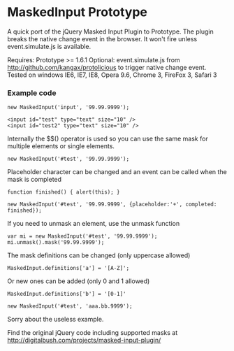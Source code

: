 MaskedInput Prototype
=============

A quick port of the jQuery Masked Input Plugin to Prototype.
The plugin breaks the native change event in the browser. It won't fire unless event.simulate.js is available.

Requires: Prototype >= 1.6.1
Optional: event.simulate.js from http://github.com/kangax/protolicious to trigger native change event.
Tested on windows IE6, IE7, IE8, Opera 9.6, Chrome 3, FireFox 3, Safari 3

### Example code

    new MaskedInput('input', '99.99.9999');
  
    <input id="test" type="text" size="10" />
    <input id="test2" type="text" size="10" />
  
Internally the $$() operator is used so you can use the same mask for multiple elements or single elements.

    new MaskedInput('#test', '99.99.9999'); 

Placeholder character can be changed and an event can be called when the mask is completed
    
    function finished() { alert(this); } 
   
    new MaskedInput('#test', '99.99.9999', {placeholder:'+', completed: finished}); 
   
If you need to unmask an element, use the unmask function 
   
    var mi = new MaskedInput('#test', '99.99.9999'); 
    mi.unmask().mask('99.99.9999');
   
The mask definitions can be changed (only uppercase allowed)

    MaskedInput.definitions['a'] = '[A-Z]'; 
  
Or new ones can be added (only 0 and 1 allowed)
  
    MaskedInput.definitions['b'] = '[0-1]' 
  
    new MaskedInput('#test', 'aaa.bb.9999');   
  
Sorry about the useless example.
   
Find the original jQuery code including supported masks at http://digitalbush.com/projects/masked-input-plugin/